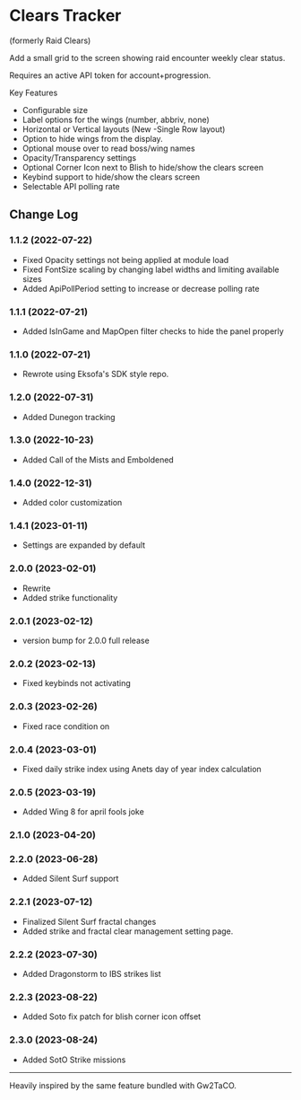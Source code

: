 # Clears Tracker
(formerly Raid Clears)

Add a small grid to the screen showing raid encounter weekly clear status.

Requires an active API token for account+progression.


Key Features
- Configurable size
- Label options for the wings (number, abbriv, none)
- Horizontal or Vertical layouts (New -Single Row layout)
- Option to hide wings from the display.
- Optional mouse over to read boss/wing names
- Opacity/Transparency settings
- Optional Corner Icon next to Blish to hide/show the clears screen
- Keybind support to hide/show the clears screen
- Selectable API polling rate


## Change Log

### 1.1.2 (2022-07-22)
* Fixed Opacity settings not being applied at module load
* Fixed FontSize scaling by changing label widths and limiting available sizes
* Added ApiPollPeriod setting to increase or decrease polling rate

### 1.1.1 (2022-07-21)
* Added IsInGame and MapOpen filter checks to hide the panel properly

### 1.1.0 (2022-07-21)
* Rewrote using Eksofa's SDK style repo.

### 1.2.0 (2022-07-31)
* Added Dunegon tracking

### 1.3.0 (2022-10-23)
* Added Call of the Mists and Emboldened

### 1.4.0 (2022-12-31)
* Added color customization

### 1.4.1 (2023-01-11)
* Settings are expanded by default

### 2.0.0 (2023-02-01)
* Rewrite
* Added strike functionality
### 2.0.1 (2023-02-12)
* version bump for 2.0.0 full release
### 2.0.2 (2023-02-13)
* Fixed keybinds not activating
### 2.0.3 (2023-02-26)
* Fixed race condition on 
### 2.0.4 (2023-03-01)
* Fixed daily strike index using Anets day of year index calculation
### 2.0.5 (2023-03-19)
* Added Wing 8 for april fools joke
### 2.1.0 (2023-04-20)

### 2.2.0 (2023-06-28)
* Added Silent Surf support
### 2.2.1 (2023-07-12)
* Finalized Silent Surf fractal changes
* Added strike and fractal clear management setting page.
### 2.2.2 (2023-07-30)
* Added Dragonstorm to IBS strikes list
### 2.2.3 (2023-08-22)
* Added Soto fix patch for blish corner icon offset
### 2.3.0 (2023-08-24)
* Added SotO Strike missions
---
Heavily inspired by the same feature bundled with Gw2TaCO.
